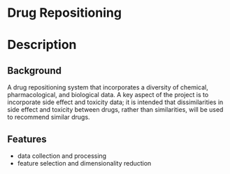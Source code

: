 # Drug Repositioning

# Description
## Background
A drug repositioning system that incorporates a diversity of chemical, pharmacological, and biological data. A key aspect of the project is to incorporate side effect and toxicity data; it is intended that dissimilarities in side effect and toxicity between drugs, rather than similarities, will be used to recommend similar drugs.

## Features
- data collection and processing
- feature selection and dimensionality reduction
